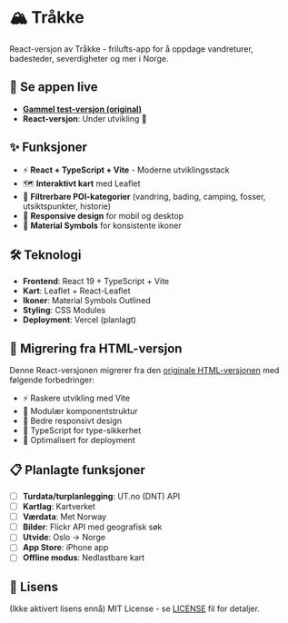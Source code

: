 # 🏔️ Tråkke

React-versjon av Tråkke - frilufts-app for å oppdage vandreturer, badesteder, severdigheter og mer i Norge.

## 🚀 Se appen live
- **[Gammel test-versjon (original)](https://elzacka.github.io/trakke/src/)** 
- **React-versjon**: Under utvikling 🚧

## ✨ Funksjoner
- ⚡ **React + TypeScript + Vite** - Moderne utviklingsstack
- 🗺️ **Interaktivt kart** med Leaflet
- 🎯 **Filtrerbare POI-kategorier** (vandring, bading, camping, fosser, utsiktspunkter, historie)
- 📱 **Responsive design** for mobil og desktop
- 🎨 **Material Symbols** for konsistente ikoner

## 🛠️ Teknologi
- **Frontend**: React 19 + TypeScript + Vite
- **Kart**: Leaflet + React-Leaflet  
- **Ikoner**: Material Symbols Outlined
- **Styling**: CSS Modules
- **Deployment**: Vercel (planlagt)


## 🎯 Migrering fra HTML-versjon

Denne React-versjonen migrerer fra den [originale HTML-versjonen](https://github.com/elzacka/trakke) med følgende forbedringer:
- ⚡ Raskere utvikling med Vite
- 🧩 Modulær komponentstruktur
- 📱 Bedre responsivt design
- 🔧 TypeScript for type-sikkerhet
- 🚀 Optimalisert for deployment

## 📋 Planlagte funksjoner  
- [ ] **Turdata/turplanlegging**: UT.no (DNT) API
- [ ] **Kartlag**: Kartverket 
- [ ] **Værdata**: Met Norway
- [ ] **Bilder**: Flickr API med geografisk søk
- [ ] **Utvide**: Oslo → Norge
- [ ] **App Store**: iPhone app
- [ ] **Offline modus**: Nedlastbare kart

## 📄 Lisens
(Ikke aktivert lisens ennå) MIT License - se [LICENSE](LICENSE) fil for detaljer.


